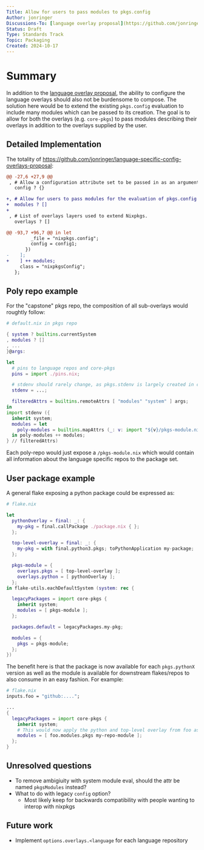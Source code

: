 ```yaml
---
Title: Allow for users to pass modules to pkgs.config
Author: jonringer
Discussions-To: [language overlay proposal](https://github.com/jonringer/language-specific-config-overlays-proposal)
Status: Draft
Type: Standards Track
Topic: Packaging
Created: 2024-10-17
---
```


# Summary

In addition to the [language overlay proposal](https://github.com/jonringer/language-specific-config-overlays-proposal),
the ability to configure the language overlays should also not be burdensome to compose.
The solution here would be to extend the existing `pkgs.config` evaluation to include
many modules which can be passed to its creation. The goal is to allow for both
the overlays (e.g. `core-pkgs`) to pass modules describing their overlays in addition
to the overlays supplied by the user.

## Detailed Implementation

The totality of https://github.com/jonringer/language-specific-config-overlays-proposal:

```diff
@@ -27,6 +27,9 @@
 , # Allow a configuration attribute set to be passed in as an argument.
   config ? {}

+, # Allow for users to pass modules for the evaluation of pkgs.config
+  modules ? []
+
 , # List of overlays layers used to extend Nixpkgs.
   overlays ? []

@@ -93,7 +96,7 @@ in let
         _file = "nixpkgs.config";
         config = config1;
       })
-    ];
+    ] ++ modules;
     class = "nixpkgsConfig";
   };
```

## Poly repo example

For the "capstone" pkgs repo, the composition of all sub-overlays would roughtly follow:


```nix
# default.nix in pkgs repo

{ system ? builtins.currentSystem
, modules ? []
, ...
}@args:

let
  # pins to language repos and core-pkgs
  pins = import ./pins.nix;

  # stdenv should rarely change, as pkgs.stdenv is largely created in core-pkgs
  stdenv = ...;

  filteredAttrs = builtins.remoteAttrs [ "modules" "system" ] args;
in
import stdenv ({
  inherit system;
  modules = let
    poly-modules = builtins.mapAttrs (_: v: import "${v}/pkgs-module.nix") pins;
  in poly-modules ++ modules;
} // filteredAttrs)
```

Each poly-repo would just expose a `/pkgs-module.nix` which would contain all information
about the language specific repos to the package set.

## User package example

A general flake exposing a python package could be expressed as:

```nix
# flake.nix

let
  pythonOverlay = final: _: {
    my-pkg = final.callPackage ./package.nix { };
  };

  top-level-overlay = final: _: {
    my-pkg = with final.python3.pkgs; toPythonApplication my-package;
  };

  pkgs-module = {
    overlays.pkgs = [ top-level-overlay ];
    overlays.python = [ pythonOverlay ];
  };
in flake-utils.eachDefaultSystem (system: rec {

  legacyPackages = import core-pkgs {
    inherit system;
    modules = [ pkgs-module ];
  };

  packages.default = legacyPackages.my-pkg;

  modules = {
    pkgs = pkgs-module;
  };
})
```

The benefit here is that the package is now available for each `pkgs.pythonX` version
as well as the module is available for downstream flakes/repos to also consume in an easy fashion.
For example:

```nix
# flake.nix
inputs.foo = "github:....";

...
{
  legacyPackages = import core-pkgs {
    inherit system;
    # This would now apply the python and top-level overlay from foo as well
    modules = [ foo.modules.pkgs my-repo-module ];
  };
}
```

## Unresolved questions

- To remove ambigiuity with system module eval, should the attr be named `pkgsModules` instead?
- What to do with legacy `config` option?
  - Most likely keep for backwards compatibility with people wanting to interop with nixpkgs

## Future work

- Implement `options.overlays.<language` for each language repository

